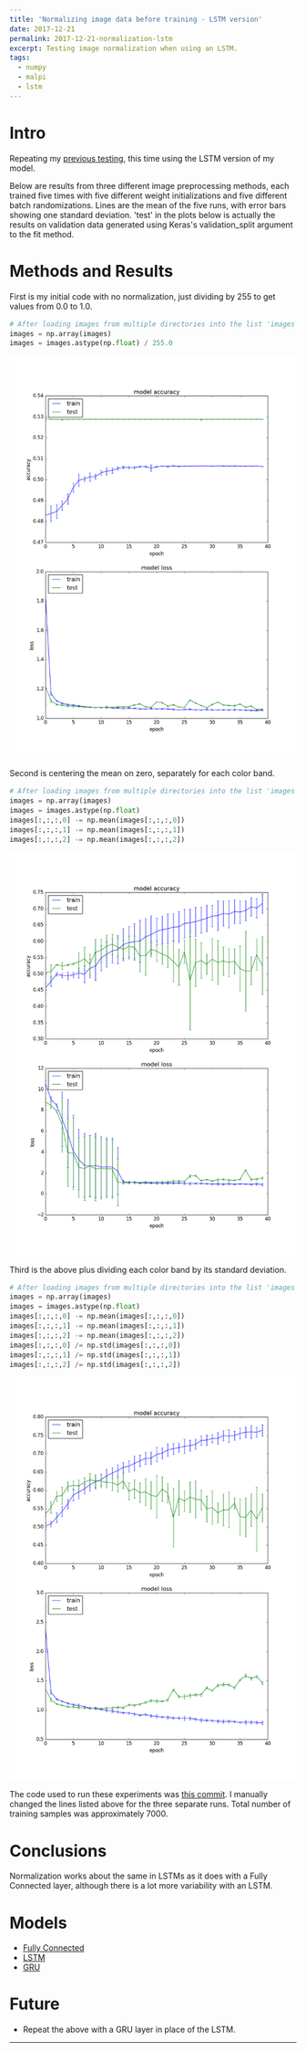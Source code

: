 ```yaml
---
title: 'Normalizing image data before training - LSTM version'
date: 2017-12-21
permalink: 2017-12-21-normalization-lstm
excerpt: Testing image normalization when using an LSTM.
tags:
  - numpy
  - malpi
  - lstm
---
```


# Intro

Repeating my [previous testing](/2017-12-13-image-normalization), this time using the LSTM version of my model.

Below are results from three different image preprocessing methods, each trained five times with five different weight initializations and five different batch randomizations. Lines are the mean of the five runs, with error bars showing one standard deviation. 'test' in the plots below is actually the results on validation data generated using Keras's validation\_split argument to the fit method.

# Methods and Results

First is my initial code with no normalization, just dividing by 255 to get values from 0.0 to 1.0.

```python
# After loading images from multiple directories into the list 'images'
images = np.array(images)
images = images.astype(np.float) / 255.0
```

![No Image Normalization](/images/blog/2017-12-no-norm-lstm.png "No Normalization")

Second is centering the mean on zero, separately for each color band.

```python
# After loading images from multiple directories into the list 'images'
images = np.array(images)
images = images.astype(np.float)
images[:,:,:,0] -= np.mean(images[:,:,:,0])
images[:,:,:,1] -= np.mean(images[:,:,:,1])
images[:,:,:,2] -= np.mean(images[:,:,:,2])
```

![Mean Subtraction](/images/blog/2017-12-norm-lstm.png "Mean Centered on Zero")

Third is the above plus dividing each color band by its standard deviation.

```python
# After loading images from multiple directories into the list 'images'
images = np.array(images)
images = images.astype(np.float)
images[:,:,:,0] -= np.mean(images[:,:,:,0])
images[:,:,:,1] -= np.mean(images[:,:,:,1])
images[:,:,:,2] -= np.mean(images[:,:,:,2])
images[:,:,:,0] /= np.std(images[:,:,:,0])
images[:,:,:,1] /= np.std(images[:,:,:,1])
images[:,:,:,2] /= np.std(images[:,:,:,2])
```

![With Normalization](/images/blog/2017-12-norm-std-lstm.png  "Mean Centered on Zero and divide by the Standard Deviation")

The code used to run these experiments was [this commit](https://github.com/Bleyddyn/malpi/commit/94cf17c82b90910b2b44f2e82b5c0cca289be47f). I manually changed the lines listed above for the three separate runs. Total number of training samples was approximately 7000.

# Conclusions

Normalization works about the same in LSTMs as it does with a Fully Connected layer, although there is a lot more variability with an LSTM.

# Models

* [Fully Connected](/2017-12-13-image-normalization)
* [LSTM](/2017-12-21-normalization-lstm)
* [GRU](/2017-12-24-normalization-gru)

# Future

* Repeat the above with a GRU layer in place of the LSTM.

---

